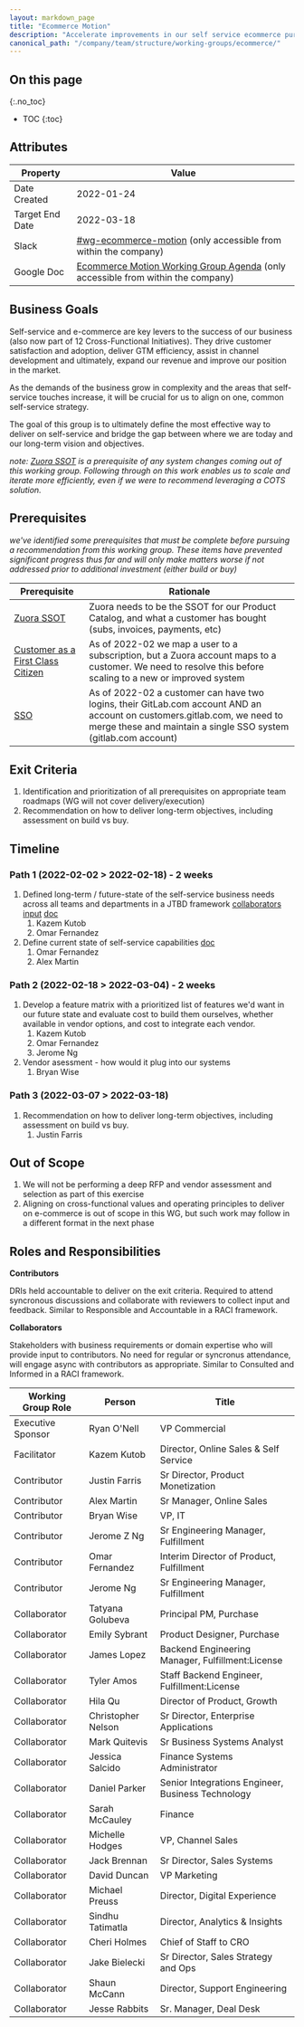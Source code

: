 ```yaml
---
layout: markdown_page
title: "Ecommerce Motion"
description: "Accelerate improvements in our self service ecommerce purchasing experience"
canonical_path: "/company/team/structure/working-groups/ecommerce/"
---
```


## On this page
{:.no_toc}

- TOC
{:toc}

## Attributes

| Property        | Value           |
|-----------------|-----------------|
| Date Created    | 2022-01-24 |
| Target End Date | 2022-03-18 |
| Slack           | [#wg-ecommerce-motion](https://gitlab.slack.com/archives/C03012Y7UHH) (only accessible from within the company) |
| Google Doc      | [Ecommerce Motion Working Group Agenda](https://docs.google.com/document/d/1FoUek4p2ELwuQT4IY-nQof4ft2udG2Ks_jFQiIrn7is/edit#heading=h.hhbpi9bc829) (only accessible from within the company) |

## Business Goals

Self-service and e-commerce are key levers to the success of our business (also now part of 12 Cross-Functional Initiatives). They drive customer satisfaction and adoption, deliver GTM efficiency, assist in channel development and ultimately, expand our revenue and improve our position in the market.

As the demands of the business grow in complexity and the areas that self-service touches increase, it will be crucial for us to align on one, common self-service strategy.

The goal of this group is to ultimately define the most effective way to deliver on self-service and bridge the gap between where we are today and our long-term vision and objectives.

_note: [Zuora SSOT](https://gitlab.com/groups/gitlab-org/-/epics/4664) is a prerequisite of any system changes coming out of this working group. Following through on this work enables us to scale and iterate more efficiently, even if we were to recommend leveraging a COTS solution._

## Prerequisites
_we've identified some prerequisites that must be complete before pursuing a recommendation from this working group. These items have prevented significant progress thus far and will only make matters worse if not addressed prior to additional investment (either build or buy)_

| Prerequisite | Rationale |
| -------------| ----------|
| [Zuora SSOT](https://gitlab.com/groups/gitlab-org/-/epics/4664) | Zuora needs to be the SSOT for our Product Catalog, and what a customer has bought (subs, invoices, payments, etc) |
| [Customer as a First Class Citizen](https://gitlab.com/gitlab-org/customers-gitlab-com/-/issues/1874) | As of 2022-02 we map a user to a subscription, but a Zuora account maps to a customer. We need to resolve this before scaling to a new or improved system | 
| [SSO](gitlab-org/customers-gitlab-com#1868) | As of 2022-02 a customer can have two logins, their GitLab.com account AND an account on customers.gitlab.com, we need to merge these and maintain a single SSO system (gitlab.com account) |

## Exit Criteria 

1. Identification and prioritization of all prerequisites on appropriate team roadmaps (WG will not cover delivery/execution)
1. Recommendation on how to deliver long-term objectives, including assessment on build vs buy.

## Timeline

### Path 1 (2022-02-02 > 2022-02-18) - 2 weeks
1. Defined long-term / future-state of the self-service business needs across all teams and departments in a JTBD framework [collaborators input](https://docs.google.com/spreadsheets/d/12dyu-mwO8lOPBFOWzGCbRd8RL3N0WHatPg7VWC6ljUo/edit#gid=1877539157) [doc](https://docs.google.com/spreadsheets/d/1fLrF03aXN_EOKcRQr09_Ik8UyegWwk355msSJUgZiNA/edit#gid=0)
    1. Kazem Kutob
    1. Omar Fernandez
1. Define current state of self-service capabilities [doc](https://docs.google.com/spreadsheets/d/1VUToeirsvW1KBfuRuz0Rx0buyBW4Mgv0jn7ufnSZhrU/edit#gid=1280279157)
    1. Omar Fernandez 
    1. Alex Martin 

### Path 2 (2022-02-18 > 2022-03-04) - 2 weeks
1. Develop a feature matrix with a prioritized list of features we'd want in our future state and evaluate cost to build them ourselves, whether available in vendor options, and cost to integrate each vendor. 
    1. Kazem Kutob
    1. Omar Fernandez
    1. Jerome Ng
1. Vendor asessment - how would it plug into our systems
    1. Bryan Wise

### Path 3 (2022-03-07 > 2022-03-18)
1. Recommendation on how to deliver long-term objectives, including assessment on build vs buy. 
    1. Justin Farris



## Out of Scope
1. We will not be performing a deep RFP and vendor assessment and selection as part of this exercise
1. Aligning on cross-functional values and operating principles to deliver on e-commerce is out of scope in this WG, but such work may follow in a different format in the next phase




## Roles and Responsibilities

**Contributors**

DRIs held accountable to deliver on the exit criteria. Required to attend syncronous discussions and collaborate with reviewers to collect input and feedback. Similar to Responsible and Accountable in a RACI framework. 

**Collaborators**

Stakeholders with business requirements or domain expertise who will provide input to contributors. No need for regular or syncronus attendance, will engage async with contributors as appropriate. Similar to Consulted and Informed in a RACI framework.


| Working Group Role    | Person                | Title                                           |
|-----------------------|-----------------------|-------------------------------------------------|
| Executive Sponsor | Ryan O'Nell | VP Commercial |
| Facilitator | Kazem Kutob | Director, Online Sales & Self Service |
| Contributor | Justin Farris | Sr Director, Product Monetization |
| Contributor | Alex Martin | Sr Manager, Online Sales |
| Contributor | Bryan Wise | VP, IT |
| Contributor | Jerome Z Ng | Sr Engineering Manager, Fulfillment |
| Contributor | Omar Fernandez | Interim Director of Product, Fulfillment | 
| Contributor | Jerome Ng | Sr Engineering Manager, Fulfillment |
| Collaborator | Tatyana Golubeva | Principal PM, Purchase |
| Collaborator | Emily Sybrant | Product Designer, Purchase |
| Collaborator | James Lopez | Backend Engineering Manager, Fulfillment:License |
| Collaborator | Tyler Amos | Staff Backend Engineer, Fulfillment:License |
| Collaborator | Hila Qu | Director of Product, Growth |
| Collaborator | Christopher Nelson | Sr Director, Enterprise Applications |
| Collaborator | Mark Quitevis | Sr Business Systems Analyst |
| Collaborator | Jessica Salcido | Finance Systems Administrator |
| Collaborator | Daniel Parker | Senior Integrations Engineer, Business Technology |
| Collaborator | Sarah McCauley | Finance |
| Collaborator | Michelle Hodges | VP, Channel Sales |
| Collaborator | Jack Brennan | Sr Director, Sales Systems |
| Collaborator | David Duncan | VP Marketing |
| Collaborator | Michael Preuss | Director, Digital Experience |
| Collaborator | Sindhu Tatimatla | Director, Analytics & Insights |
| Collaborator | Cheri Holmes | Chief of Staff to CRO |
| Collaborator | Jake Bielecki | Sr Director, Sales Strategy and Ops |
| Collaborator | Shaun McCann | Director, Support Engineering | 
| Collaborator | Jesse Rabbits | Sr. Manager, Deal Desk | 
